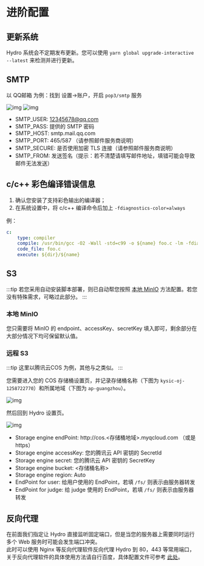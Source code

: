 # 进阶配置

## 更新系统

Hydro 系统会不定期发布更新。您可以使用 `yarn global upgrade-interactive --latest` 来检测并进行更新。

## SMTP

以 QQ邮箱 为例：找到 设置->账户，开启 `pop3/smtp` 服务

![img](https://img-kysic-1258722770.file.myqcloud.com/e49581ec5a3ed05d06cf406c081cf661/3042294c80fda.png)
![img](https://img-kysic-1258722770.file.myqcloud.com/388b385fe648bf77935f8a4a086e976a/a2b2802a9802f.png)

- SMTP_USER: 12345678@qq.com  
- SMTP_PASS: 提供的 SMTP 密码  
- SMTP_HOST: smtp.mail.qq.com  
- SMTP_PORT: 465/587 （请参照邮件服务商说明）  
- SMTP_SECURE: 是否使用加密 TLS 连接（请参照邮件服务商说明）  
- SMTP_FROM: 发送签名（提示：若不清楚请填写邮件地址，填错可能会导致邮件无法发送）

## c/c++ 彩色编译错误信息

1. 确认您安装了支持彩色输出的编译器；
2. 在系统设置中，将 c/c++ 编译命令后加上 `-fdiagnostics-color=always`

例：

```yml
c:
    type: compiler
    compile: /usr/bin/gcc -O2 -Wall -std=c99 -o ${name} foo.c -lm -fdiagnostics-color=always
    code_file: foo.c
    execute: ${dir}/${name}
```

## S3

:::tip
若您采用自动安装脚本部署，则已自动帮您按照 [本地 MinIO](#本地-minio) 方法配置。若您没有特殊需求，可略过此部分。
:::

### 本地 MinIO

您只需要将 MinIO 的 endpoint、accessKey、secretKey 填入即可，剩余部分在大部分情况下均可保留默认值。

### 远程 S3

:::tip
这里以腾讯云COS 为例，其他与之类似。
:::

您需要进入您的 COS 存储桶设置页，并记录存储桶名称（下图为 `kysic-oj-1258722770`）和所属地域（下图为 `ap-guangzhou`）。

![img](https://img-kysic-1258722770.file.myqcloud.com/f48d555379e48c400d68e4dcf2e4964a/734373bb6bf8b.png)

然后回到 Hydro 设置页。

![img](https://img-kysic-1258722770.file.myqcloud.com/c482632b11639a890831f8c67f37dd9d/10b2bc5a51c0c.png)

- Storage engine endPoint: http://cos.<存储桶地域>.myqcloud.com （或是 https）  
- Storage engine accessKey: 您的腾讯云 API 密钥的 SecretId  
- Storage engine secret: 您的腾讯云 API 密钥的 SecretKey  
- Storage engine bucket: <存储桶名称>  
- Storage engine region: Auto
- EndPoint for user: 给用户使用的 EndPoint，若填 `/fs/` 则表示由服务器转发
- EndPoint for judge: 给 judge 使用的 EndPoint，若填 `/fs/` 则表示由服务器转发

## 反向代理

在前面我们指定让 Hydro 直接监听固定端口，但是当您的服务器上需要同时运行多个 Web 服务时可能会发生端口冲突。  
此时可以使用 Nginx 等反向代理软件反向代理 Hydro 到 80，443 等常用端口，关于反向代理软件的具体使用方法请自行百度，具体配置文件可参考 [此处](https://github.com/hydro-dev/Hydro/tree/master/examples)。

